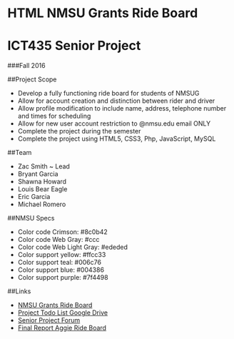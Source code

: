 # HTML NMSU Grants Ride Board
# ICT435 Senior Project
###Fall 2016

##Project Scope
 + Develop a fully functioning ride board for students of NMSUG
 + Allow for account creation and distinction between rider and driver
 + Allow profile modification to include name, address, telephone number and times for scheduling
 + Allow for new user account restriction to @nmsu.edu email ONLY
 + Complete the project during the semester
 + Complete the project using HTML5, CSS3, Php, JavaScript, MySQL

##Team
 + Zac Smith ~ Lead
 + Bryant Garcia
 + Shawna Howard
 + Louis Bear Eagle
 + Eric Garcia
 + Michael Romero
 

##NMSU Specs
+ Color code Crimson: #8c0b42
+ Color code Web Gray: #ccc
+ Color code Web Light Gray: #ededed
+ Color support yellow: #ffcc33
+ Color support teal: #006c76
+ Color support blue: #004386
+ Color support purple: #7f4498
 
##Links
+ [NMSU Grants Ride Board](https://grants-ride-board-zrsmith75.c9users.io/index)
+ [Project Todo List Google Drive](https://github.com/zrsmith75/ICT435_Senior_Project/blob/master/Todo.md)
+ [Senior Project Forum](https://calm-headland-31763.herokuapp.com/)
+ [Final Report Aggie Ride Board](https://docs.google.com/document/d/1q0RSUX0Tf3PzP8pacOKcyrZ7bojyk9SSQSZ2q4swphg/edit?usp=sharing)